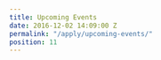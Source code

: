 ```yaml
---
title: Upcoming Events
date: 2016-12-02 14:09:00 Z
permalink: "/apply/upcoming-events/"
position: 11
---
```


